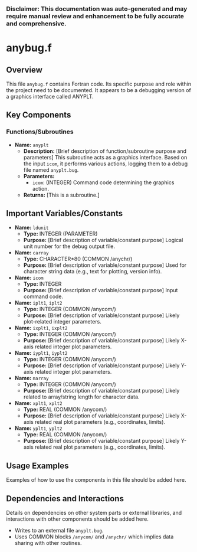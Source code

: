 ### Disclaimer: This documentation was auto-generated and may require manual review and enhancement to be fully accurate and comprehensive.

# anybug.f

## Overview

This file `anybug.f` contains Fortran code. Its specific purpose and role within the project need to be documented. It appears to be a debugging version of a graphics interface called ANYPLT.

## Key Components

### Functions/Subroutines

- **Name:** `anyplt`
  - **Description:** [Brief description of function/subroutine purpose and parameters] This subroutine acts as a graphics interface. Based on the input `icom`, it performs various actions, logging them to a debug file named `anyplt.bug`.
  - **Parameters:**
    - `icom`: (INTEGER) Command code determining the graphics action.
  - **Returns:** [This is a subroutine.]

## Important Variables/Constants

- **Name:** `ldunit`
  - **Type:** INTEGER (PARAMETER)
  - **Purpose:** [Brief description of variable/constant purpose] Logical unit number for the debug output file.
- **Name:** `carray`
  - **Type:** CHARACTER*80 (COMMON /anychr/)
  - **Purpose:** [Brief description of variable/constant purpose] Used for character string data (e.g., text for plotting, version info).
- **Name:** `icom`
  - **Type:** INTEGER
  - **Purpose:** [Brief description of variable/constant purpose] Input command code.
- **Name:** `iplt1`, `iplt2`
  - **Type:** INTEGER (COMMON /anycom/)
  - **Purpose:** [Brief description of variable/constant purpose] Likely plot-related integer parameters.
- **Name:** `ixplt1`, `ixplt2`
  - **Type:** INTEGER (COMMON /anycom/)
  - **Purpose:** [Brief description of variable/constant purpose] Likely X-axis related integer plot parameters.
- **Name:** `iyplt1`, `iyplt2`
  - **Type:** INTEGER (COMMON /anycom/)
  - **Purpose:** [Brief description of variable/constant purpose] Likely Y-axis related integer plot parameters.
- **Name:** `marray`
  - **Type:** INTEGER (COMMON /anycom/)
  - **Purpose:** [Brief description of variable/constant purpose] Likely related to array/string length for character data.
- **Name:** `xplt1`, `xplt2`
  - **Type:** REAL (COMMON /anycom/)
  - **Purpose:** [Brief description of variable/constant purpose] Likely X-axis related real plot parameters (e.g., coordinates, limits).
- **Name:** `yplt1`, `yplt2`
  - **Type:** REAL (COMMON /anycom/)
  - **Purpose:** [Brief description of variable/constant purpose] Likely Y-axis related real plot parameters (e.g., coordinates, limits).

## Usage Examples

Examples of how to use the components in this file should be added here.

## Dependencies and Interactions

Details on dependencies on other system parts or external libraries, and interactions with other components should be added here.
- Writes to an external file `anyplt.bug`.
- Uses COMMON blocks `/anycom/` and `/anychr/` which implies data sharing with other routines.
